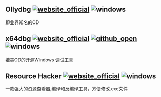 ## Ollydbg [![website_official](https://gitbook07.oss-cn-hangzhou.aliyuncs.com/website_official.svg)](http://www.ollydbg.de/) ![windows](https://gitbook07.oss-cn-hangzhou.aliyuncs.com/windows.svg)

即业界知名的OD

## x64dbg [![website_official](https://gitbook07.oss-cn-hangzhou.aliyuncs.com/website_official.svg)](http://x64dbg.com/) [![github_open](https://gitbook07.oss-cn-hangzhou.aliyuncs.com/github_open.svg)](https://github.com/x64dbg/x64dbg) ![windows](https://gitbook07.oss-cn-hangzhou.aliyuncs.com/windows.svg)

媲美OD的开源Windows 调试工具

## Resource Hacker [![website_official](https://gitbook07.oss-cn-hangzhou.aliyuncs.com/website_official.svg)](http://www.angusj.com/resourcehacker/) ![windows](https://gitbook07.oss-cn-hangzhou.aliyuncs.com/windows.svg)

一款强大的资源查看器,编译和反编译工具，方便修改.exe文件

